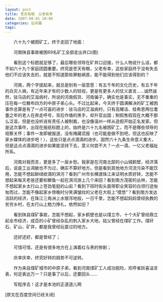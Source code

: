 ```yaml
---
layout: post
title: 苍天有眼　父老有幸
date: 2007-08-01 20:00
categories: 扯闲篇
tags: 
---
```


　　六十九个被困矿工，终于走回了地面：

　　河南陕县事故被困69名矿工全部走出井口(图)

<!-- more -->



　　看到这个标题就足够了，最后哪些领导在矿井口迎接，什么人物说什么话，都不如六十九个家庭团圆重要。终究是苍天有眼，父老有幸，这些家庭终于没有失去他们不应该失去的，就是不知道那些罪魁祸首，能不能得到他们应该得到的？　　

　　河南，两个字提起来，就总是别有一层意思：有五千年的文化历史，有五千年的兵灾人祸，有近年来才有的少数人的轻视，更是有更多人的仗义直言……诚然诚然，驻马店的艾滋病村，所说的河南假货、河南骗子，确实也是事实，无不重重的压在每一位散布四方的中原子弟心头。不过比起来，今天终于圆满解决的矿工被困事件总算是有了一点可喜的进步：驻马店的艾滋病村，只有高耀洁、桂希恩两位耄耋之年的老人在奔走呼号，背后作俑的黑手，却升官出国；制假售假现在大概不那么泛滥，但是也没听说有责任人被制裁，也没像温州一样从造假开始正名发家。但是这次事件，出现在报纸标题上的，始终是六十九名被困矿工，而不是哪些领导的视察关怀；事件一发即被报道，没有掩藏谎报（也可能是做不到吧，但这也反映了家乡媒体的进步吧！），这些只是点点滴滴的进步。固然六十九条生命意义重大，但是这点点滴滴的进步如果能坚持下去，意义何尝不大？一点一滴，一亿父老福祉所系。

　　河南对我而言，更是多了一层乡愁。我家是在河南北部的小山城鹤壁，经济落后，说是工业凋敝也不为过，确实不算好地方。但是看到其他地方河流污染不能饮用，怎能不想起鲜绿欲滴的淇河？看到广州市长横渡珠江来证明水质好转，怎能不想起来每天老爸还要和鲫鱼一起在淇河游上几个来回？看到南方茂密的丛林，怎能不想起家乡太行山上苍劲笔挺的山岩？看到下班时街头面带职业笑容的白领行迹匆匆而过，怎能不像起家乡傍晚时分笑满皱纹的父老在大街上“摸悠”？看到南方发达活跃的经济，在珠江三角洲上水银泻地般，一日千里，怎能不想起妈妈曾经执教的贫穷乡村，在太行山上勉力挣扎，依然如旧？

　　看到陕县煤矿事故，怎能不想起，家乡鹤壁也是以煤立市，十个大矿曾经鼎立起全市经济，成百的小矿曾经杂乱的刺入家乡大地，姑父曾经在煤矿工作。煤矸石、矿山、矿井，都是我曾经玩耍过的地方。

　　还好还好，都是曾经了；

　　可惜可惜，还是有很多地方在上演着红与黑的惨剧；

　　庆幸庆幸，终究好转的趋势不可逆转。

　　作为来自煤矿城市的中原子弟，看到河南煤矿工人成功脱险，欢呼雀跃喜溢言表，何足表达万一？只是事了以后，还要回头……

 　　写程序去！这才是本池的正道道儿啊

[原文在百度空间已经关闭]

